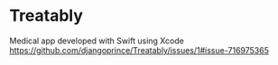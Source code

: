 # Treatably
Medical app developed with Swift using Xcode
https://github.com/djangoprince/Treatably/issues/1#issue-716975365
